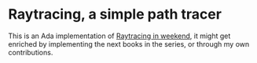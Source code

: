 # Raytracing, a simple path tracer

This is an Ada implementation of [Raytracing in  weekend](https://raytracing.github.io/),
it might get enriched by implementing the next books in the series, or through my own contributions.
